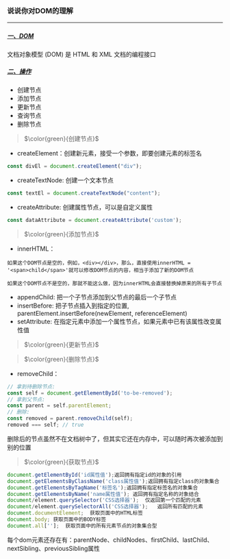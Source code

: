### 说说你对DOM的理解
---

##### [一、DOM]()
文档对象模型 (DOM) 是 HTML 和 XML 文档的编程接口

##### [二、操作]()

- 创建节点
- 添加节点
- 更新节点
- 查询节点
- 删除节点

>$\color{green}{创建节点}$
- createElement：创建新元素，接受一个参数，即要创建元素的标签名
```js
const divEl = document.createElement("div");
```
- createTextNode: 创建一个文本节点
```js
const textEl = document.createTextNode("content");
```
- createAttribute: 创建属性节点，可以是自定义属性
```js
const dataAttribute = document.createAttribute('custom');
```

>$\color{green}{添加节点}$

- innerHTML： 
```
如果这个DOM节点是空的，例如，<div></div>，那么，直接使用innerHTML = '<span>child</span>'就可以修改DOM节点的内容，相当于添加了新的DOM节点
```
```
如果这个DOM节点不是空的，那就不能这么做，因为innerHTML会直接替换掉原来的所有子节点
```

- appendChild: 把一个子节点添加到父节点的最后一个子节点
- insertBefore: 把子节点插入到指定的位置, parentElement.insertBefore(newElement, referenceElement)
- setAttribute: 在指定元素中添加一个属性节点，如果元素中已有该属性改变属性值

>$\color{green}{更新节点}$

>$\color{green}{删除节点}$

- removeChild：
```js
// 拿到待删除节点:
const self = document.getElementById('to-be-removed');
// 拿到父节点:
const parent = self.parentElement;
// 删除:
const removed = parent.removeChild(self);
removed === self; // true
```

删除后的节点虽然不在文档树中了，但其实它还在内存中，可以随时再次被添加到别的位置

>$\color{green}{获取节点}$

```js
document.getElementById('id属性值');返回拥有指定id的对象的引用
document.getElementsByClassName('class属性值');返回拥有指定class的对象集合
document.getElementsByTagName('标签名');返回拥有指定标签名的对象集合
document.getElementsByName('name属性值'); 返回拥有指定名称的对象结合
document/element.querySelector('CSS选择器');  仅返回第一个匹配的元素
document/element.querySelectorAll('CSS选择器');   返回所有匹配的元素
document.documentElement;  获取页面中的HTML标签
document.body; 获取页面中的BODY标签
document.all[''];  获取页面中的所有元素节点的对象集合型
```

每个dom元素还存在有：parentNode、childNodes、firstChild、lastChild、nextSibling、previousSibling属性